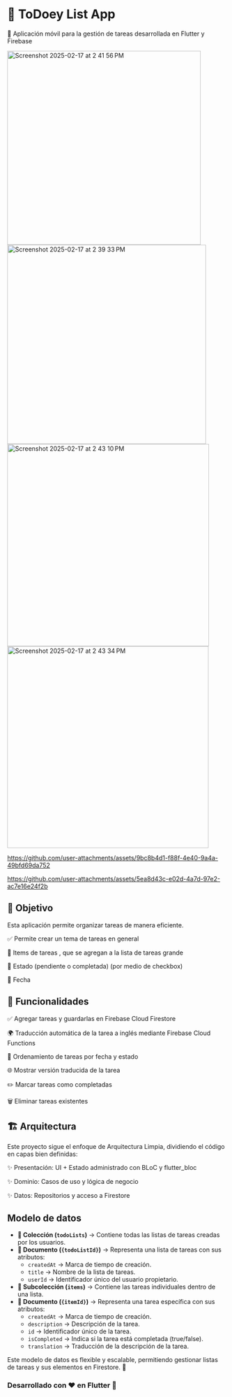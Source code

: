 # 📝 ToDoey List App

📱 Aplicación móvil para la gestión de tareas desarrollada en Flutter y Firebase


<img width="444" alt="Screenshot 2025-02-17 at 2 41 56 PM" src="https://github.com/user-attachments/assets/8f240832-acf3-41a6-8e2f-6e3756e1cddb" />
<img width="456" alt="Screenshot 2025-02-17 at 2 39 33 PM" src="https://github.com/user-attachments/assets/b37687e0-6c63-49ee-9b66-3028e73addcc" />
<img width="463" alt="Screenshot 2025-02-17 at 2 43 10 PM" src="https://github.com/user-attachments/assets/8f9761e5-71ac-48c8-81f3-7f7cb86de465" />
<img width="462" alt="Screenshot 2025-02-17 at 2 43 34 PM" src="https://github.com/user-attachments/assets/ac0c6a62-cb8f-42c3-8b4b-234de8e9fd47" />



https://github.com/user-attachments/assets/9bc8b4d1-f88f-4e40-9a4a-49bfd69da752

https://github.com/user-attachments/assets/5ea8d43c-e02d-4a7d-97e2-ac7e16e24f2b



## 🎯 Objetivo
Esta aplicación permite organizar tareas de manera eficiente. 

✅ Permite crear un tema de tareas en general

📝 Items de tareas , que se agregan a la lista de tareas grande

📌 Estado (pendiente o completada) (por medio de checkbox)

📅 Fecha

## 🚀 Funcionalidades

✅ Agregar tareas y guardarlas en Firebase Cloud Firestore

🌍 Traducción automática de la tarea a inglés mediante Firebase Cloud Functions

📌 Ordenamiento de tareas por fecha y estado

🌐 Mostrar versión traducida de la tarea

✏️ Marcar tareas como completadas

🗑 Eliminar tareas existentes

## 🏗 Arquitectura

Este proyecto sigue el enfoque de Arquitectura Limpia, dividiendo el código en capas bien definidas:

✨ Presentación: UI + Estado administrado con BLoC y flutter_bloc

✨ Dominio: Casos de uso y lógica de negocio

✨ Datos: Repositorios y acceso a Firestore

## Modelo de datos

- **📂 Colección (`todoLists`)** → Contiene todas las listas de tareas creadas por los usuarios.
- **📄 Documento (`{todoListId}`)** → Representa una lista de tareas con sus atributos:
  - `createdAt` → Marca de tiempo de creación.
  - `title` → Nombre de la lista de tareas.
  - `userId` → Identificador único del usuario propietario.
- **📂 Subcolección (`items`)** → Contiene las tareas individuales dentro de una lista.
- **📄 Documento (`{itemId}`)** → Representa una tarea específica con sus atributos:
  - `createdAt` → Marca de tiempo de creación.
  - `description` → Descripción de la tarea.
  - `id` → Identificador único de la tarea.
  - `isCompleted` → Indica si la tarea está completada (true/false).
  - `translation` → Traducción de la descripción de la tarea.

Este modelo de datos es flexible y escalable, permitiendo gestionar listas de tareas y sus elementos en Firestore. 🚀


 ### Desarrollado con ❤️ en Flutter 🚀

